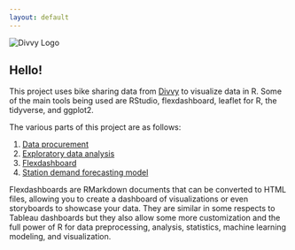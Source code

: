 ```yaml
---
layout: default
---
```


![Divvy Logo](divvy/img/Divvy_logo.png)

## Hello!

This project uses bike sharing data from [Divvy](https://www.divvybikes.com/system-data) to visualize data in R. Some of the main tools being used are RStudio, flexdashboard, leaflet for R, the tidyverse, and ggplot2.

The various parts of this project are as follows:
1. [Data procurement](https://zacklarsen.github.io/divvy/Data.html)
1. [Exploratory data analysis](https://zacklarsen.github.io/divvy/EDA.html)
1. [Flexdashboard](https://zacklarsen.github.io/divvy/Flex.html)
1. [Station demand forecasting model](https://zacklarsen.github.io/divvy/Model.html)


Flexdashboards are RMarkdown documents that can be converted to HTML files, allowing you to create a dashboard of visualizations or even storyboards to showcase your data. They are similar in some respects to Tableau dashboards but they also allow some more customization and the full power of R for data preprocessing, analysis, statistics, machine learning modeling, and visualization.
